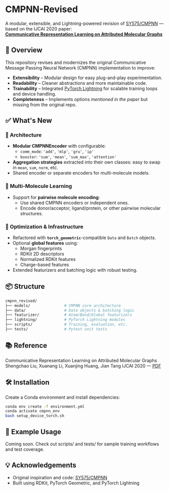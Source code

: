 # CMPNN-Revised

A modular, extensible, and Lightning-powered revision of [SY575/CMPNN](https://github.com/SY575/CMPNN) — based on the IJCAI 2020 paper:  
**[Communicative Representation Learning on Attributed Molecular Graphs](https://www.ijcai.org/Proceedings/2020/0392.pdf)**

## 🚀 Overview

This repository revises and modernizes the original Communicative Message Passing Neural Network (CMPNN) implementation to improve:

- **Extensibility** – Modular design for easy plug-and-play experimentation.
- **Readability** – Cleaner abstractions and more maintainable code.
- **Trainability** – Integrated [PyTorch Lightning](https://www.pytorchlightning.ai/) for scalable training loops and device handling.
- **Completeness** – Implements options *mentioned in the paper* but missing from the original repo.

## ✅ What's New

### 🧠 Architecture
- **Modular CMPNNEncoder** with configurable:
  - `comm_mode`: `'add'`, `'mlp'`, `'gru'`, `'ip'`
  - `booster`: `'sum'`, `'mean'`, `'sum_max'`, `'attention'`
- **Aggregation strategies** extracted into their own classes: easy to swap in `mean`, `sum`, `norm`, etc.
- Shared encoder or separate encoders for multi-molecule models.

### 🔁 Multi-Molecule Learning
- Support for **pairwise molecule encoding**:
  - Use shared CMPNN encoders or independent ones.
  - Encode donor/acceptor, ligand/protein, or other pairwise molecular structures.

### 🔧 Optimization & Infrastructure
- Refactored with **`torch_geometric`**-compatible `Data` and `Batch` objects.
- Optional **global features** using:
  - Morgan fingerprints
  - RDKit 2D descriptors
  - Normalized RDKit features
  - Charge-based features
- Extended featurizers and batching logic with robust testing.

## 📦 Structure

```bash
cmpnn_revised/
├── models/               # CMPNN core architecture
├── data/                 # Data objects & batching logic
├── featurizer/           # Atom/Bond/Global featurizers
├── lightning/            # PyTorch Lightning modules
├── scripts/              # Training, evaluation, etc.
├── tests/                # Pytest unit tests
```
## 📚 Reference

Communicative Representation Learning on Attributed Molecular Graphs
Shengchao Liu, Xuanang Li, Xuanjing Huang, Jian Tang
IJCAI 2020 — [PDF](https://www.ijcai.org/Proceedings/2020/0392.pdf)

## 🛠 Installation

Create a Conda environment and install dependencies:
```bash
conda env create -f environment.yml
conda activate cmpnn_env
bash setup_device_torch.sh
```

## 🔬 Example Usage

Coming soon. Check out scripts/ and tests/ for sample training workflows and test coverage.

## 💡 Acknowledgements

- Original inspiration and code: [SY575/CMPNN](https://github.com/SY575/CMPNN)
- Built using RDKit, PyTorch Geometric, and PyTorch Lightning
